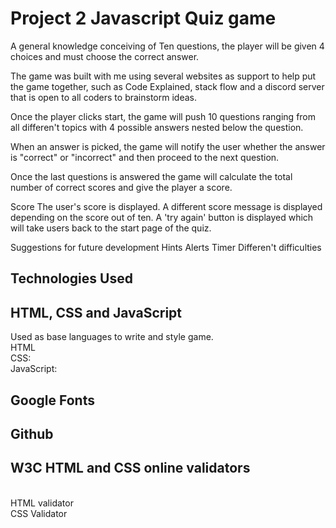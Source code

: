 # Project 2 Javascript Quiz game

A general knowledge conceiving of Ten questions, the player will be given 4 choices and must choose the correct answer. 

The game was built with me using several websites as support to help put the game together, such as Code Explained, stack flow and a discord server that is open to all coders to brainstorm ideas. 

Once the player clicks start, the game will push 10 questions ranging from all differen't topics with 4 possible answers nested below the question. 

When an answer is picked, the game will notify the user whether the answer is "correct" or "incorrect" and then proceed to the next question. 

Once the last questions is answered the game will calculate the total number of correct scores and give the player a score. 

 Score 
The user's score is displayed.
A different score message is displayed depending on the score out of ten.
A 'try again' button is displayed which will take users back to the start page of the quiz.

Suggestions for future development
Hints
Alerts 
Timer
Differen't difficulties

## Technologies Used
## HTML, CSS and JavaScript
Used as base languages to write and style game.
<br> HTML
<br> CSS: 
<br> JavaScript: 

##  Google Fonts
##  Github
##  W3C HTML and CSS online validators
<br>HTML validator
<br>CSS Validator
